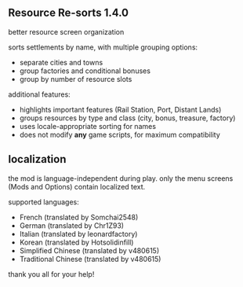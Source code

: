## Resource Re-sorts 1.4.0
better resource screen organization

sorts settlements by name, with multiple grouping options:
- separate cities and towns
- group factories and conditional bonuses
- group by number of resource slots

additional features:
- highlights important features (Rail Station, Port, Distant Lands)
- groups resources by type and class (city, bonus, treasure, factory)
- uses locale-appropriate sorting for names
- does not modify **any** game scripts, for maximum compatibility

## localization
the mod is language-independent during play.
only the menu screens (Mods and Options) contain localized text.

supported languages:

- French (translated by Somchai2548)
- German (translated by Chr1Z93)
- Italian (translated by leonardfactory)
- Korean (translated by Hotsolidinfill)
- Simplified Chinese (translated by v480615)
- Traditional Chinese (translated by v480615)

thank you all for your help!

